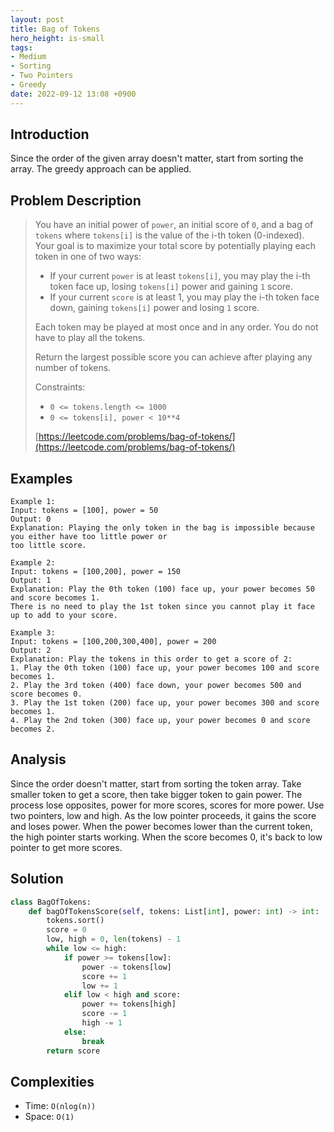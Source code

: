 ```yaml
---
layout: post
title: Bag of Tokens
hero_height: is-small
tags:
- Medium
- Sorting
- Two Pointers
- Greedy
date: 2022-09-12 13:08 +0900
---
```

## Introduction
Since the order of the given array doesn't matter, start from sorting the array.
The greedy approach can be applied.

## Problem Description
> You have an initial power of `power`, an initial score of `0`, and
> a bag of `tokens` where `tokens[i]` is the value of the i-th token (0-indexed).
> Your goal is to maximize your total score by potentially playing each token in one of two ways:
> - If your current `power` is at least `tokens[i]`, you may play the i-th token face up,
>   losing `tokens[i]` power and gaining `1` score.
> - If your current `score` is at least 1, you may play the i-th token face down,
>   gaining `tokens[i]` power and losing `1` score.
>   
> Each token may be played at most once and in any order. You do not have to play all the tokens.
>
>Return the largest possible score you can achieve after playing any number of tokens.
>
> Constraints:
> - `0 <= tokens.length <= 1000`
> - `0 <= tokens[i], power < 10**4`
>
> [https://leetcode.com/problems/bag-of-tokens/](https://leetcode.com/problems/bag-of-tokens/)

## Examples
```
Example 1:
Input: tokens = [100], power = 50
Output: 0
Explanation: Playing the only token in the bag is impossible because you either have too little power or
too little score.
```

```
Example 2:
Input: tokens = [100,200], power = 150
Output: 1
Explanation: Play the 0th token (100) face up, your power becomes 50 and score becomes 1.
There is no need to play the 1st token since you cannot play it face up to add to your score.
```

```
Example 3:
Input: tokens = [100,200,300,400], power = 200
Output: 2
Explanation: Play the tokens in this order to get a score of 2:
1. Play the 0th token (100) face up, your power becomes 100 and score becomes 1.
2. Play the 3rd token (400) face down, your power becomes 500 and score becomes 0.
3. Play the 1st token (200) face up, your power becomes 300 and score becomes 1.
4. Play the 2nd token (300) face up, your power becomes 0 and score becomes 2.
```

## Analysis
Since the order doesn't matter, start from sorting the token array.
Take smaller token to get a score, then take bigger token to gain power.
The process lose opposites, power for more scores, scores for more power.
Use two pointers, low and high.
As the low pointer proceeds, it gains the score and loses power.
When the power becomes lower than the current token, the high pointer starts working.
When the score becomes 0, it's back to low pointer to get more scores.

## Solution
```python
class BagOfTokens:
    def bagOfTokensScore(self, tokens: List[int], power: int) -> int:
        tokens.sort()
        score = 0
        low, high = 0, len(tokens) - 1
        while low <= high:
            if power >= tokens[low]:
                power -= tokens[low]
                score += 1
                low += 1
            elif low < high and score:
                power += tokens[high]
                score -= 1
                high -= 1
            else:
                break
        return score
```

## Complexities
- Time: `O(nlog(n))`
- Space: `O(1)`
